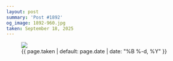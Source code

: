 ```yaml
---
layout: post
summary: 'Post #1892'
og_image: 1892-960.jpg
taken: September 18, 2025
---
```


<figure class="post" data-src="{{ site.assets_url }}/{{ page.og_image }}" data-sub-html="#caption-1892">
<img sizes="(min-width: 700px) 50vw, calc(100vw - 2rem)" src="{{ site.assets_url }}/1892-480.jpg" srcset="{{ site.assets_url }}/1892-240.jpg 240w, {{ site.assets_url }}/1892-480.jpg 480w, {{ site.assets_url }}/1892-720.jpg 720w, {{ site.assets_url }}/1892-960.jpg 960w" />
<figcaption id="caption-1892">
<time>{{ page.taken | default: page.date | date: "%B %-d, %Y" }}</time>
</figcaption>
</figure>
